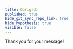 ```yaml
---
title: Obrigado
published: true
hide_git_sync_repo_link: true
hide_hypothesis: true
visible: false
---
```


Thank you for your message!